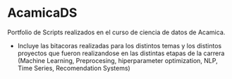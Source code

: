 # AcamicaDS
Portfolio de Scripts realizados en el curso de ciencia de datos de Acamica.



   -   Incluye las bitacoras realizadas para los distintos temas y los distintos proyectos que fueron realizandose en las distintas etapas de la carrera (Machine Learning, Preprocesing, hiperparameter optimization, NLP, Time Series, Recomendation Systems)

